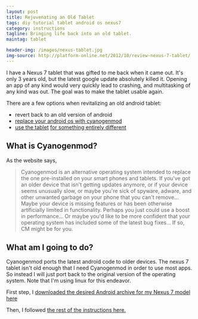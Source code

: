 ```yaml
---
layout: post
title: Rejuvenating an Old Tablet
tags: diy tutorial tablet android os nexus7
category: instructions
tagline: Bringing life back into an old tablet.
maintag: tablet

header-img: /images/nexus-tablet.jpg
img-source: http://platform-online.net/2012/10/review-nexus-7-tablet/
---
```

I have a Nexus 7 tablet that was gifted to me back when it came out. It's only 3 years old, but the latest google update absolutely killed it. Opening an app of any kind would very quickly lead to crashing, and multitasking of any kind was out. The goal was to make the tablet usable again.

There are a few options when revitalizing an old android tablet:

* revert back to an old version of android
* [replace your android os with cyanogenmod](http://www.cyanogenmod.org/)
* [use the tablet](http://www.pcworld.com/article/2109121/how-to-turn-an-old-phone-or-tablet-into-a-pc-productivity-tool.html) [for something entirely different](http://lifehacker.com/5925049/new-uses-for-your-old-tablet)

## What is Cyanogenmod?
As the website says,
>Cyanogenmod is an alternative operating system intended to replace the one pre-installed on your smart phones and tablets. If you've got an older device that isn't getting updates anymore, or if your device seems unusually slow, or maybe you're sick of spyware, adware, and other unwanted garbage on your phone that you can't remove... Maybe your device is missing features or has been otherwise artificially limited in functionality. Perhaps you just could use a boost in performance... Or maybe you'd like to be more confident that your operating system has included some of the latest bug fixes...
>If so, CM might be for you.

## What am I going to do?
Cyanogenmod ports the latest android code to older devices. The nexus 7 tablet isn't old enough that I need Cyanogenmod in order to use most apps. So instead I will just port back to the original version of the operating system. Note that I'm using linux for this endeavor.

First step, I [downloaded the desired Android archive for my Nexus 7 model here](https://developers.google.com/android/nexus/images#nakasi)

Then, I followed [the rest of the instructions here.](http://druss.co/2014/12/how-to-downgrade-nexus-from-5-0-to-4-4/)
